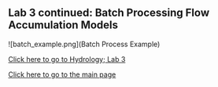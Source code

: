 ## Lab 3 continued: Batch Processing Flow Accumulation Models


![batch_example.png](Batch Process Example)

[Click here to go to Hydrology; Lab 3](saga.md)

[Click here to go to the main page](index.md)
